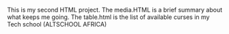 This is my second HTML project. 
The media.HTML is a brief summary about what keeps me going.
The table.html is the list of available curses in my Tech school (ALTSCHOOL AFRICA)
